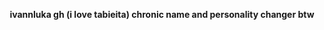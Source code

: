 <p align=center> 
  <b>ivannluka gh (i love tabieita)<b></b>
  chronic name and personality changer btw

  
  <!--
**ivannluka/ivannluka** is a ✨ _special_ ✨ repository because its `README.md` (this file) appears on your GitHub profile.
